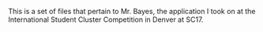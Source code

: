 This is a set of files that pertain to Mr. Bayes, the application I took on at the International Student Cluster Competition in Denver at SC17.